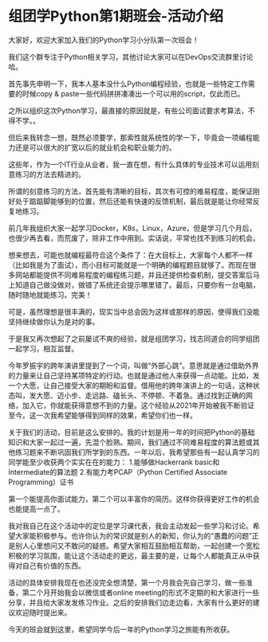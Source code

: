 # 组团学Python第1期班会-活动介绍

大家好，欢迎大家加入我们的Python学习小分队第一次班会！

我们这个群专注于Python相关学习，其他讨论大家可以在DevOps交流群里讨论哈。

首先事先申明一下，我本人基本没什么Python编程经验，也就是一些特定工作需要的时候copy & paste一些代码拼拼凑凑出一个可以用的script，仅此而已。

之所以组织这次Python学习，最直接的原因就是，有些公司面试要求考算法，不得不学。。

但后来我转念一想，既然必须要学，那索性就系统性的学一下，毕竟会一项编程能力还是可以很大的扩宽以后的就业机会和职业能力的。

这些年，作为一个IT行业从业者，我一直在想，有什么具体的专业技术可以运用刻意练习的方法去精进的。

所谓的刻意练习的方法，首先能有清晰的目标，其次有可控的难易程度，能保证刚好处于踮踮脚能够到的位置，然后还能有快速的反馈机制，最后就是能让你经常反复地练习。

前几年我组织大家一起学习Docker，K8s，Linux，Azure，但是学习几个月后，也很少再去看，而荒废了，除非工作中用到。实话说，平常也找不到练习的机会。

想来想去，可能也就编程最符合这个条件了：在大目标上，大家每个人都不一样（比如我是为了面试），而小目标可能就是一个明确的编程题目就够了。而现在很多网站都能提供不同难易程度的编程练习题，并且还提供检查机制，提交答案后马上知道自己做没做对，做错了系统还会提示哪里错了。最后，只要你有一台电脑，随时随地就能练习。完美！

可是，虽然理想是很丰满的，现实当中总会因为这样或那样的原因，使得我们没能坚持继续做你认为是对的事。

于是我又再次想起了之前屡试不爽的经验，就是组团学习，找志同道合的同学组团一起学习，相互监督。

今年罗振宇的跨年演讲里提到了一个词，叫做“外部心跳”。意思就是通过借助外界的力量来让自己坚持某项特定的行动。也就是通过他人来获得一点动能。比如，发一个大愿，让自己接受大家的期盼和监督。借用他的跨年演讲上的一句话，这种状态叫，发大愿、迈小步、走远路、磕长头、不停顿、不着急。通过找到正确的网络，加入它，你就能获得意想不到的力量。这个经验从2021年开始被我不断验证至今。这一次我希望能够得到同样的效果，希望你们也一样。

关于我们的活动，目前是这么安排的。我的计划是用一年的时间把Python的基础知识和大家一起过一遍，先混个脸熟。期间，我们通过不同难易程度的算法题或其他练习题来不断巩固我们所学到的东西。一年以后，我希望那些有一起认真学习的同学能至少收获两个实实在在的能力：
1.能够做Hackerrank basic和Intermediate的算法题
2.有能力考PCAP（Python Certified Associate Programming）证书

第一个能提高你面试能力，第二个可以丰富你的简历。这样你获得更好工作的机会也能提高一点了。

我对我自己在这个活动中的定位是学习课代表，我会主动发起一些学习和讨论。希望大家能积极参与。也许你认为的常识就是别人的新知，你认为的“愚蠢的问题”正是别人心里想问又不敢问的疑惑。希望大家相互鼓励相互帮助，一起创建一个宽松积极的学习氛围，能让这个活动走的更远，最主要的是，让每个人都能真正从中获得对自己有价值的东西。

活动的具体安排我现在也还没完全想清楚，第一个月我会先自己学习，做一些准备，第二个月开始我会以微信或者online meeting的形式不定期的和大家进行一些分享，并且给大家发发练习作业。之后的安排我们边走边看，大家有什么更好的建议欢迎随时提出来。

今天的班会就到这里，希望同学今后一年的Python学习之旅能有所收获。


